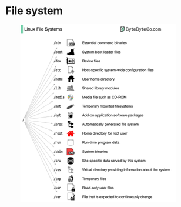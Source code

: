 # File system

<figure><img src="../../.gitbook/assets/image (6).png" alt=""><figcaption></figcaption></figure>
